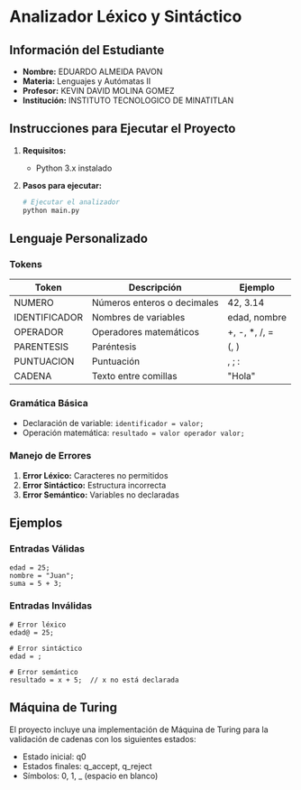 # Analizador Léxico y Sintáctico

## Información del Estudiante
- **Nombre:** EDUARDO ALMEIDA PAVON
- **Materia:** Lenguajes y Autómatas II
- **Profesor:** KEVIN DAVID MOLINA GOMEZ
- **Institución:** INSTITUTO TECNOLOGICO DE MINATITLAN

## Instrucciones para Ejecutar el Proyecto

1. **Requisitos:**
   - Python 3.x instalado

2. **Pasos para ejecutar:**
   ```bash
   # Ejecutar el analizador
   python main.py
   ```

## Lenguaje Personalizado

### Tokens
| Token | Descripción | Ejemplo |
|-------|-------------|---------|
| NUMERO | Números enteros o decimales | 42, 3.14 |
| IDENTIFICADOR | Nombres de variables | edad, nombre |
| OPERADOR | Operadores matemáticos | +, -, *, /, = |
| PARENTESIS | Paréntesis | (, ) |
| PUNTUACION | Puntuación | , ; : |
| CADENA | Texto entre comillas | "Hola" |

### Gramática Básica
- Declaración de variable: `identificador = valor;`
- Operación matemática: `resultado = valor operador valor;`

### Manejo de Errores
1. **Error Léxico:** Caracteres no permitidos
2. **Error Sintáctico:** Estructura incorrecta
3. **Error Semántico:** Variables no declaradas

## Ejemplos

### Entradas Válidas
```
edad = 25;
nombre = "Juan";
suma = 5 + 3;
```

### Entradas Inválidas
```
# Error léxico
edad@ = 25;

# Error sintáctico
edad = ;

# Error semántico
resultado = x + 5;  // x no está declarada
```

## Máquina de Turing
El proyecto incluye una implementación de Máquina de Turing para la validación de cadenas con los siguientes estados:
- Estado inicial: q0
- Estados finales: q_accept, q_reject
- Símbolos: 0, 1, _ (espacio en blanco) 